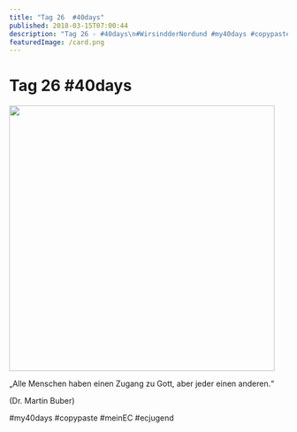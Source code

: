 ```yaml
---
title: "Tag 26  #40days"
published: 2018-03-15T07:00:44
description: "Tag 26 - #40days\n#WirsindderNordund #my40days #copypaste #meinEC #ecjugend"
featuredImage: /card.png
---
```


# Tag 26  #40days

<p><img src="/old/40DAYS_03-15_WITH-tag-26-480x480.jpg" alt width="480" height="480"></p><p>&#8222;Alle Menschen haben einen Zugang zu Gott, aber jeder einen anderen.&#8220;</p><p>(Dr. Martin Buber)</p><p>#my40days #copypaste #meinEC #ecjugend</p>